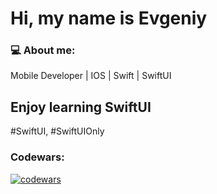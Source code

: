 <h1 align="left">Hi, my name is Evgeniy</h1>
<h3 align="left">💻 About me:</h3>

Mobile Developer | IOS | Swift | SwiftUI

## Enjoy learning SwiftUI

#SwiftUI, #SwiftUIOnly

<h3 align="left">Codewars:</h3>


[![codewars](https://www.codewars.com/users/EKukarskiy/badges/large)](https://www.codewars.com/EKukarskiy/username)

